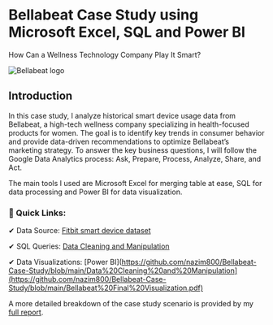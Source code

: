 # Bellabeat Case Study using Microsoft Excel, SQL and Power BI
How Can a Wellness Technology Company Play It Smart?

![Bellabeat logo](https://github.com/user-attachments/assets/8b00a978-b3f7-4685-8f19-29c80277a9e3)


## Introduction
In this case study, I analyze historical smart device usage data from Bellabeat, a high-tech wellness company specializing in health-focused products for women. The goal is to identify key trends in consumer behavior and provide data-driven recommendations to optimize Bellabeat’s marketing strategy.
To answer the key business questions, I will follow the Google Data Analytics process: Ask, Prepare, Process, Analyze, Share, and Act.

The main tools I used are Microsoft Excel for merging table at ease, SQL for data processing and Power BI for data visualization.

### 🔹 Quick Links:

✔ Data Source: [Fitbit smart device dataset ](https://www.kaggle.com/datasets/arashnic/fitbit)


✔ SQL Queries: [ Data Cleaning and Manipulation](https://github.com/nazim800/Bellabeat-Case-Study/blob/main/Data%20Cleaning%20and%20Manipulation)


✔ Data Visualizations: [Power BI](https://github.com/nazim800/Bellabeat-Case-Study/blob/main/Data%20Cleaning%20and%20Manipulation](https://github.com/nazim800/Bellabeat-Case-Study/blob/main/Bellabeat%20Final%20Visualization.pdf)



A more detailed breakdown of the case study scenario is provided by my [full report](https://github.com/nazim800/Bellabeat-Case-Study/blob/main/BellaBeat%20Case%20Study%20Report.pdf).


